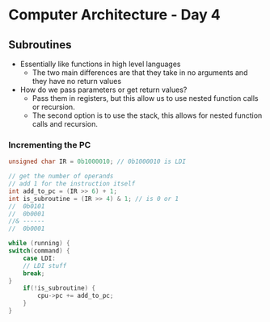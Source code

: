 # Computer Architecture - Day 4

## Subroutines

- Essentially like functions in high level languages
  - The two main differences are that they take in no arguments and they have no return values
- How do we pass parameters or get return values?
    - Pass them in registers, but this allow us to use nested function calls or recursion.
    - The second option is to use the stack, this allows for nested function calls and recursion.

### Incrementing the PC

```C
unsigned char IR = 0b1000010; // 0b1000010 is LDI

// get the number of operands
// add 1 for the instruction itself
int add_to_pc = (IR >> 6) + 1;
int is_subroutine = (IR >> 4) & 1; // is 0 or 1
//  0b0101
//  0b0001
//& ------
//  0b0001

while (running) {
switch(command) {
    case LDI:
    // LDI stuff
    break;
}
    if(!is_subroutine) {
        cpu->pc += add_to_pc;
    }
}
```
